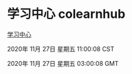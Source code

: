 # 学习中心 colearnhub
[学习中心](http://59.174.27.11:56308/colearnhub/)

2020年 11月 27日 星期五 11:00:08 CST

2020年 11月 27日 星期五 03:00:08 GMT
